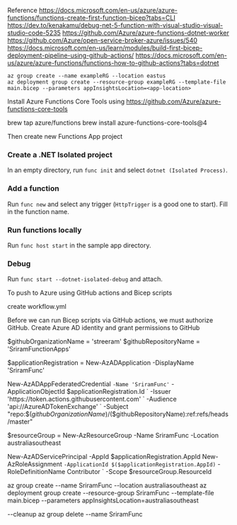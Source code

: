 Reference
https://docs.microsoft.com/en-us/azure/azure-functions/functions-create-first-function-bicep?tabs=CLI
https://dev.to/kenakamu/debug-net-5-function-with-visual-studio-visual-studio-code-5235
https://github.com/Azure/azure-functions-dotnet-worker
https://github.com/Azure/open-service-broker-azure/issues/540
https://docs.microsoft.com/en-us/learn/modules/build-first-bicep-deployment-pipeline-using-github-actions/
https://docs.microsoft.com/en-us/azure/azure-functions/functions-how-to-github-actions?tabs=dotnet

```
az group create --name exampleRG --location eastus
az deployment group create --resource-group exampleRG --template-file main.bicep --parameters appInsightsLocation=<app-location>
```

Install Azure Functions Core Tools using https://github.com/Azure/azure-functions-core-tools

brew tap azure/functions
brew install azure-functions-core-tools@4

Then create new Functions App project

### Create a .NET Isolated project
In an empty directory, run `func init` and select `dotnet (Isolated Process)`.

### Add a function
Run `func new` and select any trigger (`HttpTrigger` is a good one to start). Fill in the function name.

### Run functions locally
Run `func host start` in the sample app directory.


### Debug
Run `func start --dotnet-isolated-debug` and attach.


To push to Azure using GitHub actions and Bicep scripts

create workflow.yml

Before we can run Bicep scripts via GitHub actions, we must authorize GitHub. Create Azure AD identity and grant permissions to GitHub

$githubOrganizationName = 'streeram'
$githubRepositoryName = 'SriramFunctionApps'

$applicationRegistration = New-AzADApplication -DisplayName 'SriramFunc'

New-AzADAppFederatedCredential `
   -Name 'SriramFunc' `
   -ApplicationObjectId $applicationRegistration.Id `
   -Issuer 'https://token.actions.githubusercontent.com' `
   -Audience 'api://AzureADTokenExchange' `
   -Subject "repo:$($githubOrganizationName)/$($githubRepositoryName):ref:refs/heads/master"

$resourceGroup = New-AzResourceGroup -Name SriramFunc -Location australiasoutheast

New-AzADServicePrincipal -AppId $applicationRegistration.AppId
New-AzRoleAssignment `
   -ApplicationId $($applicationRegistration.AppId) `
   -RoleDefinitionName Contributor `
   -Scope $resourceGroup.ResourceId


az group create --name SriramFunc --location australiasoutheast
az deployment group create --resource-group SriramFunc --template-file main.bicep --parameters appInsightsLocation=australiasoutheast


--cleanup 
az group delete  --name SriramFunc
